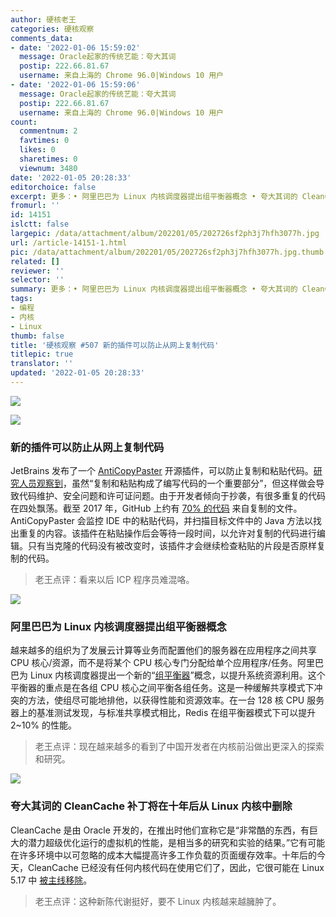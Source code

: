 ```yaml
---
author: 硬核老王
categories: 硬核观察
comments_data:
- date: '2022-01-06 15:59:02'
  message: Oracle起家的传统艺能：夸大其词
  postip: 222.66.81.67
  username: 来自上海的 Chrome 96.0|Windows 10 用户
- date: '2022-01-06 15:59:06'
  message: Oracle起家的传统艺能：夸大其词
  postip: 222.66.81.67
  username: 来自上海的 Chrome 96.0|Windows 10 用户
count:
  commentnum: 2
  favtimes: 0
  likes: 0
  sharetimes: 0
  viewnum: 3480
date: '2022-01-05 20:28:33'
editorchoice: false
excerpt: 更多：• 阿里巴巴为 Linux 内核调度器提出组平衡器概念 • 夸大其词的 CleanCache 补丁将在十年后从 Linux 内核中删除
fromurl: ''
id: 14151
islctt: false
largepic: /data/attachment/album/202201/05/202726sf2ph3j7hfh3077h.jpg
url: /article-14151-1.html
pic: /data/attachment/album/202201/05/202726sf2ph3j7hfh3077h.jpg.thumb.jpg
related: []
reviewer: ''
selector: ''
summary: 更多：• 阿里巴巴为 Linux 内核调度器提出组平衡器概念 • 夸大其词的 CleanCache 补丁将在十年后从 Linux 内核中删除
tags:
- 编程
- 内核
- Linux
thumb: false
title: '硬核观察 #507 新的插件可以防止从网上复制代码'
titlepic: true
translator: ''
updated: '2022-01-05 20:28:33'
---
```


![](/data/attachment/album/202201/05/202726sf2ph3j7hfh3077h.jpg)


![](/data/attachment/album/202201/05/202733a6gaa0seb66803ns.jpg)


### 新的插件可以防止从网上复制代码


JetBrains 发布了一个 [AntiCopyPaster](https://github.com/JetBrains-Research/anti-copy-paster) 开源插件，可以防止复制和粘贴代码。[研究人员观察到](https://arxiv.org/abs/2112.15230)，虽然“复制和粘贴构成了编写代码的一个重要部分”，但这样做会导致代码维护、安全问题和许可证问题。由于开发者倾向于抄袭，有很多重复的代码在四处飘荡。截至 2017 年，GitHub 上约有 [70% 的代码](https://www.theregister.com/2017/11/21/github_duplicate_code/) 来自复制的文件。AntiCopyPaster 会监控 IDE 中的粘贴代码，并扫描目标文件中的 Java 方法以找出重复的内容。该插件在粘贴操作后会等待一段时间，以允许对复制的代码进行编辑。只有当克隆的代码没有被改变时，该插件才会继续检查粘贴的片段是否原样复制的代码。



> 
> 老王点评：看来以后 ICP 程序员难混咯。
> 
> 
> 


![](/data/attachment/album/202201/05/202747q9wfiiwcwgzucw2v.jpg)


### 阿里巴巴为 Linux 内核调度器提出组平衡器概念


越来越多的组织为了发展云计算等业务而配置他们的服务器在应用程序之间共享 CPU 核心/资源，而不是将某个 CPU 核心专门分配给单个应用程序/任务。阿里巴巴为 Linux 内核调度器提出一个新的“[组平衡器](https://lore.kernel.org/lkml/98f41efd-74b2-198a-839c-51b785b748a6@linux.alibaba.com/)”概念，以提升系统资源利用。这个平衡器的重点是在各组 CPU 核心之间平衡各组任务。这是一种缓解共享模式下冲突的方法，使组尽可能地排他，以获得性能和资源效率。在一台 128 核 CPU 服务器上的基准测试发现，与标准共享模式相比，Redis 在组平衡器模式下可以提升 2~10% 的性能。



> 
> 老王点评：现在越来越多的看到了中国开发者在内核前沿做出更深入的探索和研究。
> 
> 
> 


![](/data/attachment/album/202201/05/202809uqvouxheylmvhywc.jpg)


### 夸大其词的 CleanCache 补丁将在十年后从 Linux 内核中删除


CleanCache 是由 Oracle 开发的，在推出时他们宣称它是“非常酷的东西，有巨大的潜力超级优化运行的虚拟机的性能，是相当多的研究和实验的结果。”它有可能在许多环境中以可忽略的成本大幅提高许多工作负载的页面缓存效率。十年后的今天，CleanCache 已经没有任何内核代码在使用它们了，因此，它很可能在 Linux 5.17 中 [被主线移除](https://www.phoronix.com/scan.php?page=news_item&px=Linux-Cleancache-EOL)。



> 
> 老王点评：这种新陈代谢挺好，要不 Linux 内核越来越臃肿了。
> 
> 
>